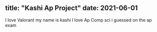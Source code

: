 title: "Kashi Ap Project"
date: 2021-06-01
---
I love Valorant my name is kashi
I love Ap Comp sci i guessed on the ap exam
